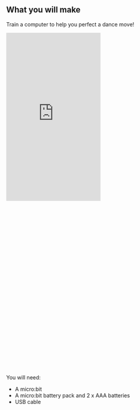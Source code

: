 ## What you will make

Train a computer to help you perfect a dance move!

<html>
  <div style="position: relative; width: 100%; height: 0; padding-bottom: 177.78%;">
      <iframe style="position: absolute; top: 0; left: 0; right: 0; width: 50%; height: 50%; border: none;" src="https://www.youtube.com/embed/p3ZD3kH8yrQ?rel=0&cc_load_policy=1" allowfullscreen allow="accelerometer; autoplay; clipboard-write; encrypted-media; gyroscope; picture-in-picture; web-share">
      </iframe>
  </div>
</html>

You will need:
- A micro:bit
- A micro:bit battery pack and 2 x AAA batteries 
- USB cable